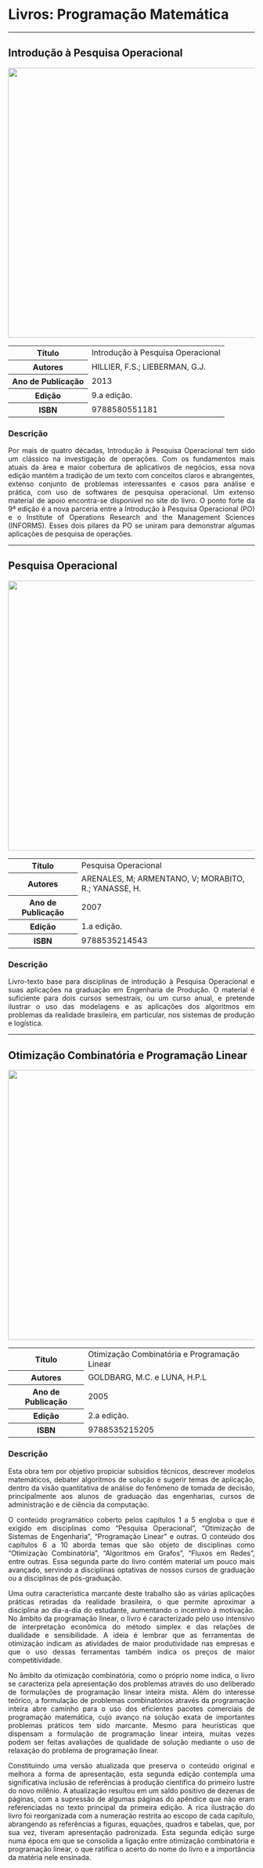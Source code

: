 # Livros: Programação Matemática

<hr>

## Introdução à Pesquisa Operacional

<p align="center">
  <img src="https://github.com/Universidade-Livre/ciencia-da-computacao/assets/30880723/ca44038a-eea7-47d0-b0ac-aab077f244a1" width="550px">
</p>

<table align="center">
    <tr>
        <th>Título</th>
        <td>Introdução à Pesquisa Operacional</td>
    </tr>
    <tr>
        <th>Autores</th>
        <td>HILLIER, F.S.; LIEBERMAN, G.J.</td>
    </tr>
    <tr>
        <th>Ano de Publicação</th>
        <td>2013</td>
    </tr>
    <tr>
        <th>Edição</th>
        <td>9.a edição.</td>
    </tr>
    <tr>
        <th>ISBN</th>
        <td>9788580551181</td>
    </tr>
</table>

### Descrição

<p align="justify">
Por mais de quatro décadas, Introdução à Pesquisa Operacional tem sido um clássico na investigação de operações. Com os fundamentos mais atuais da área e maior cobertura de aplicativos de negócios, essa nova edição mantém a tradição de um texto com conceitos claros e abrangentes, extenso conjunto de problemas interessantes e casos para análise e prática, com uso de softwares de pesquisa operacional. Um extenso material de apoio encontra-se disponível no site do livro. O ponto forte da 9ª edição é a nova parceria entre a Introdução à Pesquisa Operacional (PO) e o Institute of Operations Research and the Management Sciences (INFORMS). Esses dois pilares da PO se uniram para demonstrar algumas aplicações de pesquisa de operações.
</p>

<hr>

## Pesquisa Operacional

<p align="center">
  <img src="https://github.com/Universidade-Livre/ciencia-da-computacao/assets/30880723/52d69294-4b91-41f9-97a0-9b86a1b3bcb7" width="550px">
</p>

<table align="center">
    <tr>
        <th>Título</th>
        <td>Pesquisa Operacional</td>
    </tr>
    <tr>
        <th>Autores</th>
        <td>ARENALES, M; ARMENTANO, V; MORABITO, R.; YANASSE, H.</td>
    </tr>
    <tr>
        <th>Ano de Publicação</th>
        <td>2007</td>
    </tr>
    <tr>
        <th>Edição</th>
        <td>1.a edição.</td>
    </tr>
    <tr>
        <th>ISBN</th>
        <td>9788535214543</td>
    </tr>
</table>

### Descrição

<p align="justify">
Livro-texto base para disciplinas de introdução à Pesquisa Operacional e suas aplicações na graduação em Engenharia de Produção. O material é suficiente para dois cursos semestrais, ou um curso anual, e pretende ilustrar o uso das modelagens e as aplicações dos algoritmos em problemas da realidade brasileira, em particular, nos sistemas de produção e logística. 
</p>

<hr>

## Otimização Combinatória e Programação Linear

<p align="center">
  <img src="https://github.com/Universidade-Livre/ciencia-da-computacao/assets/30880723/3d88431b-bd26-455b-880f-41626598e904" width="550px">
</p>

<table align="center">
    <tr>
        <th>Título</th>
        <td>Otimização Combinatória e Programação Linear</td>
    </tr>
    <tr>
        <th>Autores</th>
        <td>GOLDBARG, M.C. e LUNA, H.P.L</td>
    </tr>
    <tr>
        <th>Ano de Publicação</th>
        <td>2005</td>
    </tr>
    <tr>
        <th>Edição</th>
        <td>2.a edição.</td>
    </tr>
    <tr>
        <th>ISBN</th>
        <td>9788535215205</td>
    </tr>
</table>

### Descrição

<p align="justify">
Esta obra tem por objetivo propiciar subsídios técnicos, descrever modelos matemáticos, debater algoritmos de solução e sugerir temas de aplicação, dentro da visão quantitativa de análise do fenômeno de tomada de decisão, principalmente aos alunos de graduação das engenharias, cursos de administração e de ciência da computação.
</p>

<p align="justify">
O conteúdo programático coberto pelos capítulos 1 a 5 engloba o que é exigido em disciplinas como “Pesquisa Operacional”, “Otimização de Sistemas de Engenharia”, “Programação Linear” e outras. O conteúdo dos capítulos 6 a 10 aborda temas que são objeto de disciplinas como “Otimização Combinatória”, “Algoritmos em Grafos”, “Fluxos em Redes”, entre outras. Essa segunda parte do livro contém material um pouco mais avançado, servindo a disciplinas optativas de nossos cursos de graduação ou a disciplinas de pós-graduação.
</p>

<p align="justify">
Uma outra característica marcante deste trabalho são as várias aplicações práticas retiradas da realidade brasileira, o que permite aproximar a disciplina ao dia-a-dia do estudante, aumentando o incentivo à motivação. No âmbito da programação linear, o livro é caracterizado pelo uso intensivo de interpretação econômica do método simplex e das relações de dualidade e sensibilidade. A ideia é lembrar que as ferramentas de otimização indicam as atividades de maior produtividade nas empresas e que o uso dessas ferramentas também indica os preços de maior competitividade.
</p>

<p align="justify">
No âmbito da otimização combinatória, como o próprio nome indica, o livro se caracteriza pela apresentação dos problemas através do uso deliberado de formulações de programação linear inteira mista. Além do interesse teórico, a formulação de problemas combinatórios através da programação inteira abre caminho para o uso dos eficientes pacotes comerciais de programação matemática, cujo avanço na solução exata de importantes problemas práticos tem sido marcante. Mesmo para heurísticas que dispensam a formulação de programação linear inteira, muitas vezes podem ser feitas avaliações de qualidade de solução mediante o uso de relaxação do problema de programação linear.
</p>

<p align="justify">
Constituindo uma versão atualizada que preserva o conteúdo original e melhora a forma de apresentação, esta segunda edição contempla uma significativa inclusão de referências à produção científica do primeiro lustre do novo milênio. A atualização resultou em um saldo positivo de dezenas de páginas, com a supressão de algumas páginas do apêndice que não eram referenciadas no texto principal da primeira edição. A rica ilustração do livro foi reorganizada com a numeração restrita ao escopo de cada capítulo, abrangendo as referências a figuras, equações, quadros e tabelas, que, por sua vez, tiveram apresentação padronizada. Esta segunda edição surge numa época em que se consolida a ligação entre otimização combinatória e programação linear, o que ratifica o acerto do nome do livro e a importância da matéria nele ensinada.
</p>
